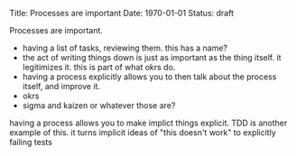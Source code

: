 Title: Processes are important
Date: 1970-01-01
Status: draft

Processes are important.

- having a list of tasks, reviewing them. this has a name?
- the act of writing things down is just as important as the thing itself. it legitimizes it. this is part of what okrs do.
- having a process explicitly allows you to then talk about the process itself, and improve it.
- okrs
- sigma and kaizen or whatever those are?

having a process allows you to make implict things explicit. TDD is another example of this. it turns implicit ideas of "this doesn't work" to explicitly failing tests
